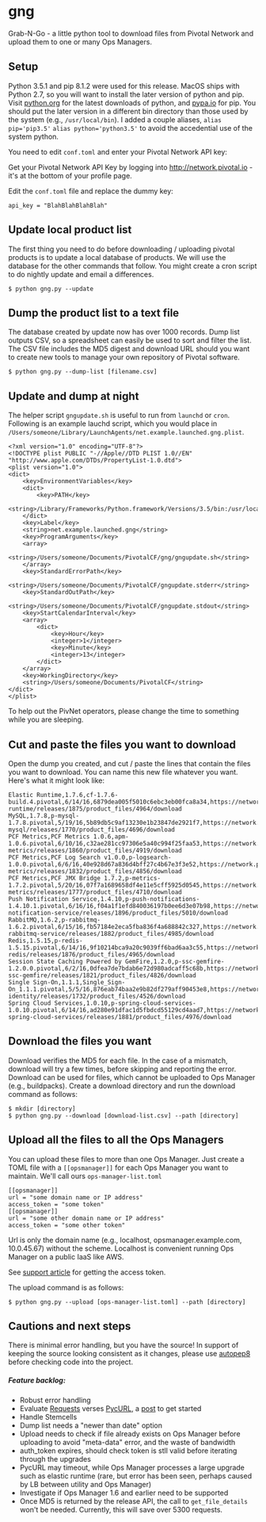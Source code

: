 # gng
Grab-N-Go - a little python tool to download files from Pivotal Network and upload them to one or many Ops Managers.

## Setup

Python 3.5.1 and pip 8.1.2 were used for this release. MacOS ships with Python 2.7, so you will want to install the later version of python and pip. Visit [python.org](https://www.python.org/downloads/) for the latest downloads of python, and [pypa.io](https://pip.pypa.io/en/stable/installing/) for pip. You should put the later version in a different bin directory than those used by the system (e.g., `/usr/local/bin`). I added a couple aliases, `alias pip='pip3.5'` `alias python='python3.5'` to avoid the accedential use of the system python.

You need to edit `conf.toml` and enter your Pivotal Network API key:

Get your Pivotal Network API Key by logging into http://network.pivotal.io - it's at the bottom of your profile page.

Edit the `conf.toml` file and replace the dummy key:

```
api_key = "BlahBlahBlahBlah"
```

## Update local product list

The first thing you need to do before downloading / uploading pivotal products is to update a local database of products. We will use the database for the other commands that follow. You might create a cron script to do nightly update and email a differences.

```
$ python gng.py --update
```

## Dump the product list to a text file

The database created by update now has over 1000 records. Dump list outputs CSV, so a spreadsheet can easily be used to sort and filter the list. The CSV file includes the MD5 digest and download URL should you want to create new tools to manage your own repository of Pivotal software.

```
$ python gng.py --dump-list [filename.csv]
```

## Update and dump at night
The helper script `gngupdate.sh` is useful to run from `launchd` or `cron`. Following is an example lauchd script, which you would place in `/Users/someone/Library/LaunchAgents/net.example.launched.gng.plist`.

```
<?xml version="1.0" encoding="UTF-8"?>
<!DOCTYPE plist PUBLIC "-//Apple//DTD PLIST 1.0//EN" "http://www.apple.com/DTDs/PropertyList-1.0.dtd">
<plist version="1.0">
<dict>
	<key>EnvironmentVariables</key>
	<dict>
		<key>PATH</key>
		<string>/Library/Frameworks/Python.framework/Versions/3.5/bin:/usr/local/bin:/usr/bin:/bin:/usr/sbin:/sbin:/Users/someone/bin</string>
	</dict>
	<key>Label</key>
	<string>net.example.launched.gng</string>
	<key>ProgramArguments</key>
	<array>
		<string>/Users/someone/Documents/PivotalCF/gng/gngupdate.sh</string>
	</array>
	<key>StandardErrorPath</key>
	<string>/Users/someone/Documents/PivotalCF/gngupdate.stderr</string>
	<key>StandardOutPath</key>
	<string>/Users/someone/Documents/PivotalCF/gngupdate.stdout</string>
	<key>StartCalendarInterval</key>
	<array>
		<dict>
			<key>Hour</key>
			<integer>1</integer>
			<key>Minute</key>
			<integer>13</integer>
		</dict>
	</array>
	<key>WorkingDirectory</key>
	<string>/Users/someone/Documents/PivotalCF</string>
</dict>
</plist>
```
To help out the PivNet operators, please change the time to something while you are sleeping.

## Cut and paste the files you want to download

Open the dump you created, and cut / paste the lines that contain the files you want to download. You can name this new file whatever you want. Here's what it might look like:

```
Elastic Runtime,1.7.6,cf-1.7.6-build.4.pivotal,6/14/16,6879dea005f5010c6ebc3eb00fca8a34,https://network.pivotal.io/api/v2/products/elastic-runtime/releases/1875/product_files/4964/download
MySQL,1.7.8,p-mysql-1.7.8.pivotal,5/19/16,5b89db5c9af13230e1b23847de2921f7,https://network.pivotal.io/api/v2/products/p-mysql/releases/1770/product_files/4696/download
PCF Metrics,PCF Metrics 1.0.6,apm-1.0.6.pivotal,6/10/16,c32ae281cc97306e5a40c994f25faa53,https://network.pivotal.io/api/v2/products/pcf-metrics/releases/1860/product_files/4919/download
PCF Metrics,PCF Log Search v1.0.0,p-logsearch-1.0.0.pivotal,6/6/16,40e928d67a836d4bff27c4b67e3f3e52,https://network.pivotal.io/api/v2/products/pcf-metrics/releases/1832/product_files/4856/download
PCF Metrics,PCF JMX Bridge 1.7.2,p-metrics-1.7.2.pivotal,5/20/16,07f7a1689658df4e11e5cff5925d0545,https://network.pivotal.io/api/v2/products/pcf-metrics/releases/1777/product_files/4710/download
Push Notification Service,1.4.10,p-push-notifications-1.4.10.1.pivotal,6/16/16,f04a1f1efd840036197b0ee6d3e07b98,https://network.pivotal.io/api/v2/products/push-notification-service/releases/1896/product_files/5010/download
RabbitMQ,1.6.2,p-rabbitmq-1.6.2.pivotal,6/15/16,fb57184e2eca5fba836f4a688842c327,https://network.pivotal.io/api/v2/products/pivotal-rabbitmq-service/releases/1882/product_files/4985/download
Redis,1.5.15,p-redis-1.5.15.pivotal,6/14/16,9f10214bca9a20c9039ff6bad6aa3c55,https://network.pivotal.io/api/v2/products/p-redis/releases/1876/product_files/4965/download
Session State Caching Powered by GemFire,1.2.0,p-ssc-gemfire-1.2.0.0.pivotal,6/2/16,0dfea7de7bdab6e72d980adcaff5c68b,https://network.pivotal.io/api/v2/products/p-ssc-gemfire/releases/1821/product_files/4826/download
Single Sign-On,1.1.1,Single_Sign-On_1.1.1.pivotal,5/5/16,876eab74baa2e9b82df279aff90453e8,https://network.pivotal.io/api/v2/products/p-identity/releases/1732/product_files/4526/download
Spring Cloud Services,1.0.10,p-spring-cloud-services-1.0.10.pivotal,6/14/16,ad280e91dfac1d5fbdcd55129cd4aad7,https://network.pivotal.io/api/v2/products/p-spring-cloud-services/releases/1881/product_files/4976/download
```

## Download the files you want

Download verifies the MD5 for each file. In the case of a mismatch, download will try a few times, before skipping and reporting the error. Download can be used for files, which cannot be uploaded to Ops Manager (e.g., buildpacks). Create a download directory and run the download command as follows:

```
$ mkdir [directory]
$ python gng.py --download [download-list.csv] --path [directory]
```

## Upload all the files to all the Ops Managers

You can upload these files to more than one Ops Manager. Just create a TOML file with a `[[opsmanager]]` for each Ops Manager you want to maintain. We'll call ours `ops-manager-list.toml`

```
[[opsmanager]]
url = "some domain name or IP address"
access_token = "some token"
[[opsmanager]]
url = "some other domain name or IP address"
access_token = "some other token"
```
Url is only the domain name (e.g., localhost, opsmanager.example.com, 10.0.45.67) without the scheme. Localhost is convenient running Ops Manager on a public IaaS like AWS.

See [support article](https://discuss.zendesk.com/hc/en-us/articles/217039538-How-to-download-and-upload-Pivotal-Cloud-Foundry-products-via-API) for getting the access token.

The upload command is as follows:

```
$ python gng.py --upload [ops-manager-list.toml] --path [directory]
```
## Cautions and next steps
There is minimal error handling, but you have the source!
In support of keeping the source looking consistent as it changes, please use [autopep8](https://github.com/hhatto/autopep8) before checking code into the project.

##### Feature backlog:
* Robust error handling
* Evaluate [Requests](http://docs.python-requests.org/) verses [PycURL](http://pycurl.io), a [post](http://stackoverflow.com/questions/15461995/python-requests-vs-pycurl-performance) to get started
* Handle Stemcells
* Dump list needs a "newer than date" option
* Upload needs to check if file already exists on Ops Manager before uploading to avoid "meta-data" error, and the waste of bandwidth
* auth_token expires, should check token is stll valid before iterating through the upgrades
* PycURL may timeout, while Ops Manager processes a large upgrade such as elastic runtime (rare, but error has been seen, perhaps caused by LB between utility and Ops Manager)
* Investigate if Ops Manager 1.6 and earlier need to be supported
* Once MD5 is returned by the release API, the call to `get_file_details` won't be needed. Currently, this will save over 5300 requests.

 

